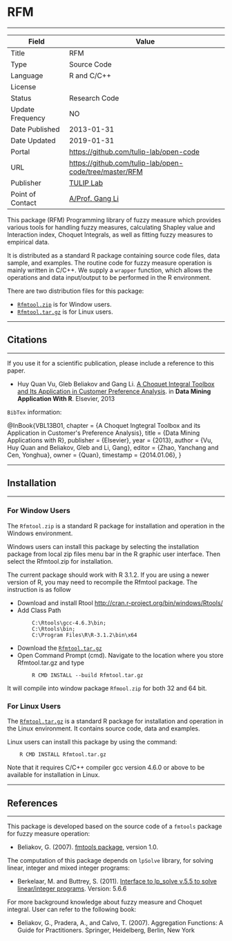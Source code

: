 # RFM
---

| Field | Value |
| --- | --- |
| Title | RFM |
| Type | Source Code |
| Language | R and C/C++ |
| License |   |
| Status | Research Code |
| Update Frequency | NO |
| Date Published | 2013-01-31  |
| Date Updated |  2019-01-31 |
| Portal | https://github.com/tulip-lab/open-code |
| URL | https://github.com/tulip-lab/open-code/tree/master/RFM|
| Publisher |[TULIP Lab](http://www.tulip.org.au/) |
| Point of Contact |[A/Prof. Gang Li](https://github.com/tuliplab) |

This package (RFM) Programming library of fuzzy measure which provides various tools for handling fuzzy measures, calculating Shapley value and Interaction index,  Choquet Integrals, as well as fitting fuzzy measures to empirical data. 

It is distributed as a standard R package containing source code files, data sample, and examples. The routine code for fuzzy measure operation is mainly written in C/C++. We supply a `wrapper` function, which allows the operations and data input/output to be performed in the R environment.

There are two distribution files for this package:

* [`Rfmtool.zip`](Rfmtool.zip) is for Window users.
* [`Rfmtool.tar.gz`](Rfmtool.tar.gz) is for Linux users.


---
## Citations
---

If you use it for a scientific publication, please include a reference to this paper. 

* Huy Quan Vu, Gleb Beliakov and Gang Li. [A Choquet Integral Toolbox and Its Application in Customer Preference Analysis](http://books.google.com.au/books?id=nYpqAAAAQBAJ&pg=PA247&lpg=PA247&dq=A+Choquet+Integral+Toolbox+and+Its+Application+in+Customer+Preference+Analysis&source=bl&ots=wK84Bsn2D9&sig=sr_xiaV1bdYkObsKy2EdrK9yH4M&hl=en&sa=X&ei=6obWUumMMsjdkgXN9IDYDA&ved=0CD4Q6AEwAg#v=onepage&q=A%20Choquet%20Integral%20Toolbox%20and%20Its%20Application%20in%20Customer%20Preference%20Analysis&f=false).  in **Data Mining Application With R**. Elsevier, 2013 

`BibTex` information:


  @InBook{VBL13B01,
    chapter   = {A Choquet Ingtegral Toolbox and its Application in Customer's Preference Analysis},
    title     = {Data Mining Applications with R},
    publisher = {Elsevier},
    year      = {2013},
    author    = {Vu, Huy Quan and Beliakov, Gleb and Li, Gang},
    editor    = {Zhao, Yanchang and Cen, Yonghua},
    owner     = {Quan},
    timestamp = {2014.01.06},
  }

---
##  Installation
---

### For Window Users

The `Rfmtool.zip` is a standard R package for installation and operation in the Windows environment.

Windows users can install this package by selecting the installation package from local zip files menu bar in the R graphic user interface. Then select the Rfmtool.zip for installation.

The current package should work with R 3.1.2. If you are using a newer version of R, you may need to recompile the Rfmtool package. The instruction is as follow

* Download and install Rtool http://cran.r-project.org/bin/windows/Rtools/
* Add Class Path
```
        C:\Rtools\gcc-4.6.3\bin;
        C:\Rtools\bin;
        C:\Program Files\R\R-3.1.2\bin\x64
```
* Download the [`Rfmtool.tar.gz`](Rfmtool.tar.gz) 
* Open Command Prompt (cmd). Navigate to the location where you store Rfmtool.tar.gz and type 
```  
        R CMD INSTALL --build Rfmtool.tar.gz  
```        
It will compile into window package `Rfmool.zip` for both 32 and 64 bit.

### For Linux Users

The [`Rfmtool.tar.gz`](Rfmtool.tar.gz) is a standard R package for installation and operation in the Linux environment. It contains source code, data and examples.

Linux users can install this package by using the command:

```    
    R CMD INSTALL Rfmtool.tar.gz
```

Note that it requires C/C++ compiler gcc version 4.6.0 or above to be available for installation in Linux.


---
##  References
---

This package is developed based on the source code of a `fmtools` package for fuzzy measure operation:

* Beliakov, G. (2007). [fmtools package](http://www.deakin.edu.au/~gleb/aotool.html), version 1.0. 

The computation of this package depends on  `lpSolve` library, for solving linear, integer and mixed integer programs:

* Berkelaar, M. and Buttrey, S. (2011). [Interface to lp_solve v.5.5 to solve linear/integer programs](http://cran.r-project.org/web/packages/lpSolve/index.html). Version: 5.6.6 

For more background knowledge about fuzzy measure and Choquet integral. User can refer to the following book:

* Beliakov, G., Pradera, A., and Calvo, T. (2007). Aggregation Functions: A Guide for Practitioners. Springer, Heidelberg, Berlin, New York
